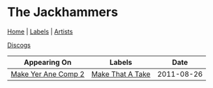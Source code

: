 # The Jackhammers

[Home](../index.md) | [Labels](../labels.md) | [Artists](../artists.md)

[Discogs](https://www.discogs.com/artist/4895253-The-Jackhammers)

| Appearing On | Labels | Date |
|---|---|---|
[Make Yer Ane Comp 2](../releases/various-make-yer-ane-comp-2.md) | [Make That A Take](../labels/make-that-a-take.md) | 2011-08-26 |